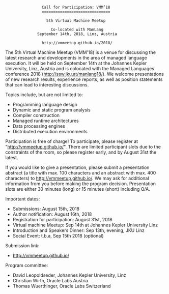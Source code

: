                     Call for Participation: VMM’18
                    ==============================

                      5th Virtual Machine Meetup

                        Co-located with ManLang
                  September 14th, 2018, Linz, Austria
                   
                    http://vmmeetup.github.io/2018/


The 5th Virtual Machine Meetup (VMM'18) is a venue for discussing the latest
research and developments in the area of managed language execution. It will be
held on September 14th at the Johannes Kepler University, Linz, Austria and is
colocated with the Managed Languages conference 2018 (http://ssw.jku.at/manlang18/).
We welcome presentations of new research results, experience reports, as well as
position statements that can lead to interesting discussions.


Topics include, but are not limited to:

 - Programming language design
 - Dynamic and static program analysis
 - Compiler construction
 - Managed runtime architectures
 - Data processing engines
 - Distributed execution environments

Participation is free of charge! To participate, please register at
"http://vmmeetup.github.io/". There are limited participant slots due to the
constraints of the room, so please register early, and by August 31st the latest.

If you would like to give a presentation, please submit a presentation abstract 
(a title with max. 100 characters and an abstract with max. 400 characters) to
http://vmmeetup.github.io/.
We may ask for additional information from you before making the program decision.
Presentation slots are either 30 minutes (long) or 15 minutes (short)
including Q/A.


Important dates:

 - Submissions: August 15th, 2018
 - Author notification: August 16th, 2018
 - Registration for participation: August 31st, 2018
 - Virtual machine Meetup: Sep 14th at Johannes Kepler University Linz
 - Introduction and Speakers Dinner: Sep 13th, evening, JKU Linz 
 - Social Event: t.b.a, Sep 15th 2018 (optional)

Submission link:

 - http://vmmeetup.github.io/

Program committee:

 - David Leopoldseder, Johannes Kepler University, Linz
 - Christian Wirth, Oracle Labs Austria
 - Thomas Wuerthinger, Oracle Labs Switzerland
